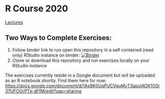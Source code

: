 # R Course 2020

[Lectures](https://youtu.be/rbRLU_nMshw)

## Two Ways to Complete Exercises:
1. Follow binder link to run open this repository in a self contained (read only) RStudio instance on binder: [![Binder](http://mybinder.org/badge_logo.svg)](http://mybinder.org/v2/gh/thezetner/intro-R-course/master?urlpath=rstudio)
2. Clone or download this repository and run exercises locally on your RStudio instance 

The exercises currently reside in a Google document but will be uploaded as an R notebook shortly. Find them here for now:  
https://docs.google.com/document/d/1As8K0UqPUCVquMyT3apuIAOX1OSr37UFOOrPTk-dFfM/edit?usp=sharing


